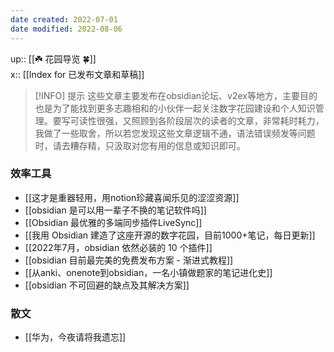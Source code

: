 ```yaml
---
date created: 2022-07-01
date modified: 2022-08-06
---
```


up:: [[☘️ 花园导览 🍀]]  
x:: [[Index for 已发布文章和草稿]]

> [!INFO] 提示
> 这些文章主要发布在obsidian论坛、v2ex等地方，主要目的也是为了能找到更多志趣相和的小伙伴一起关注数字花园建设和个人知识管理。要写可读性很强，又照顾到各阶段层次的读者的文章，非常耗时耗力，我做了一些取舍，所以若您发现这些文章逻辑不通，语法错误频发等问题时，请去糟存精，只汲取对您有用的信息或知识即可。

### 效率工具

- [[这才是重器轻用，用notion珍藏喜闻乐见的涩涩资源]]
- [[obsidian 是可以用一辈子不换的笔记软件吗]]
- [[Obsidian 最优雅的多端同步插件LiveSync]]
- [[我用 Obsidian 建造了这座开源的数字花园，目前1000+笔记，每日更新]]
- [[2022年7月，obsidian 依然必装的 10 个插件]]
- [[obsidian 目前最完美的免费发布方案 - 渐进式教程]]
- [[从anki、onenote到obsidian，一名小镇做题家的笔记进化史]]
- [[obsidian 不可回避的缺点及其解决方案]]

### 散文

- [[华为，今夜请将我遗忘]]

